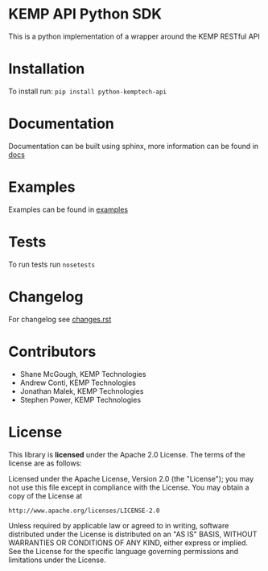 KEMP API Python SDK
====================

This is a python implementation of a wrapper around the KEMP RESTful API

Installation 
============

To install run:
`pip install python-kemptech-api`

Documentation
=====

Documentation can be built using sphinx, more information can be found in [docs](docs)

Examples
=====

Examples can be found in [examples](examples)

Tests
=====
To run tests run `nosetests`

Changelog
=========
For changelog see [changes.rst](CHANGES.rst)


Contributors
============

* Shane McGough, KEMP Technologies
* Andrew Conti, KEMP Technologies
* Jonathan Malek, KEMP Technologies
* Stephen Power, KEMP Technologies

License
=====
This library is __licensed__ under the Apache 2.0 License. The terms of the license are as follows: 

Licensed under the Apache License, Version 2.0 (the "License");
you may not use this file except in compliance with the License.
You may obtain a copy of the License at

    http://www.apache.org/licenses/LICENSE-2.0

Unless required by applicable law or agreed to in writing, software
distributed under the License is distributed on an "AS IS" BASIS,
WITHOUT WARRANTIES OR CONDITIONS OF ANY KIND, either express or implied.
See the License for the specific language governing permissions and
limitations under the License.
